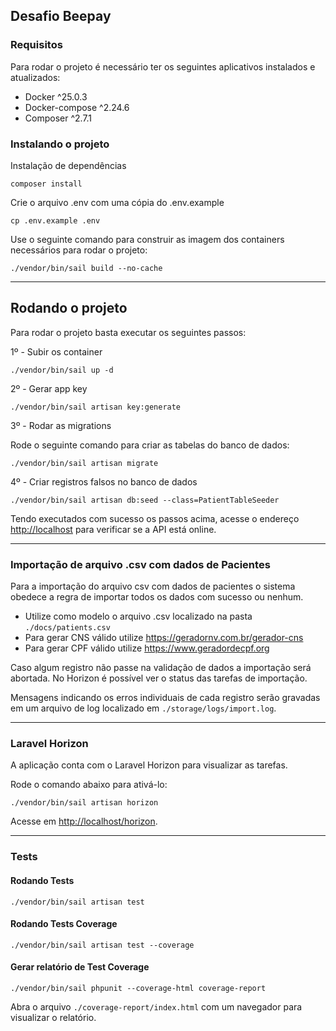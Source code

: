 ## Desafio Beepay

### Requisitos 

Para rodar o projeto é necessário ter os seguintes aplicativos instalados e atualizados:
- Docker ^25.0.3
- Docker-compose ^2.24.6
- Composer ^2.7.1

### Instalando o projeto

Instalação de dependências
```
composer install
```

Crie o arquivo .env com uma cópia do .env.example
```
cp .env.example .env
```

Use o seguinte comando para construir as imagem dos containers necessários para rodar o projeto:
```
./vendor/bin/sail build --no-cache
```
___
## Rodando o projeto

Para rodar o projeto basta executar os seguintes passos:

1º - Subir os container
```
./vendor/bin/sail up -d
```
2º - Gerar app key
```
./vendor/bin/sail artisan key:generate
```
3º - Rodar as migrations

Rode o seguinte comando para criar as tabelas do banco de dados:
```
./vendor/bin/sail artisan migrate
```
4º - Criar registros falsos no banco de dados

```
./vendor/bin/sail artisan db:seed --class=PatientTableSeeder
```

Tendo executados com sucesso os passos acima, acesse o endereço [http://localhost]() para verificar se a API está online.

___

### Importação de arquivo .csv com dados de Pacientes

Para a importação do arquivo csv com dados de pacientes o sistema obedece a regra de importar todos os dados com sucesso ou nenhum.
- Utilize como modelo o arquivo .csv localizado na pasta ``./docs/patients.csv``
- Para gerar CNS válido utilize https://geradornv.com.br/gerador-cns
- Para gerar CPF válido utilize https://www.geradordecpf.org

Caso algum registro não passe na validação de dados a importação será abortada.
No Horizon é possível ver o status das tarefas de importação.

Mensagens indicando os erros individuais de cada registro serão gravadas em um arquivo de log localizado em ``./storage/logs/import.log``.

___

### Laravel Horizon

A aplicação conta com o Laravel Horizon para visualizar as tarefas. 

Rode o comando abaixo para ativá-lo:
```
./vendor/bin/sail artisan horizon
```
Acesse em [http://localhost/horizon]().
___


### Tests

#### Rodando Tests

```
./vendor/bin/sail artisan test
```

#### Rodando Tests Coverage

```
./vendor/bin/sail artisan test --coverage
```

#### Gerar relatório de Test Coverage
```
./vendor/bin/sail phpunit --coverage-html coverage-report
```

Abra o arquivo ```./coverage-report/index.html``` com um navegador para visualizar o relatório.
